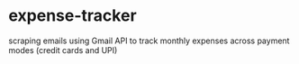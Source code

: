 # expense-tracker
scraping emails using Gmail API to track monthly expenses across payment modes (credit cards and UPI)
